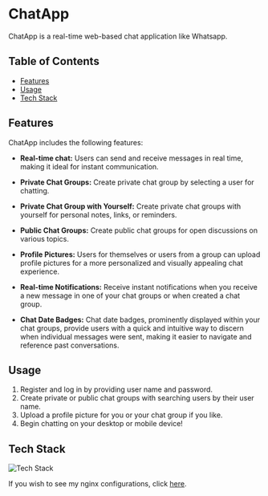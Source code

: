 # ChatApp

ChatApp is a real-time web-based chat application like Whatsapp.

## Table of Contents

- [Features](#features)
- [Usage](#usage)
- [Tech Stack](#tech-stack)

## Features

ChatApp includes the following features:

- **Real-time chat:** Users can send and receive messages in real time, making it ideal for instant communication.

- **Private Chat Groups:** Create private chat group by selecting a user for chatting.

- **Private Chat Group with Yourself:** Create private chat groups with yourself for personal notes, links, or reminders.

- **Public Chat Groups:** Create public chat groups for open discussions on various topics.

- **Profile Pictures:** Users for themselves or users from a group can upload profile pictures for a more personalized and visually appealing chat experience.

- **Real-time Notifications:** Receive instant notifications when you receive a new message in one of your chat groups or when created a chat group.
  
- **Chat Date Badges:** Chat date badges, prominently displayed within your chat groups, provide users with a quick and intuitive way to discern when individual messages were sent, making it easier to navigate and reference past conversations.



## Usage

1. Register and log in by providing user name and password.
2. Create private or public chat groups with searching users by their user name.
4. Upload a profile picture for you or your chat group if you like.
5. Begin chatting on your desktop or mobile device!

## Tech Stack
![Tech Stack](https://skillicons.dev/icons?i=dotnet,ts,angular,docker,githubactions&perline=6)

If you wish to see my nginx configurations, click <a href="https://github.com/yusuf-cirak/yusufcirak.net-nginx" target="_blank">here</a>.
